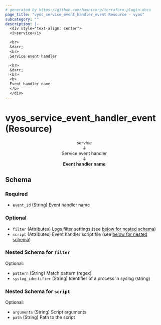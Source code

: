 ```yaml
---
# generated by https://github.com/hashicorp/terraform-plugin-docs
page_title: "vyos_service_event_handler_event Resource - vyos"
subcategory: ""
description: |-
  <div style="text-align: center">
  <i>service</i>

  <br>
  &darr;
  <br>
  Service event handler

  <br>
  &darr;
  <br>
  <b>
  Event handler name
  </b>
  </div>
---
```


# vyos_service_event_handler_event (Resource)

<div style="text-align: center">
<i>service</i>

<br>
&darr;
<br>
Service event handler

<br>
&darr;
<br>
<b>
Event handler name
</b>
</div>



<!-- schema generated by tfplugindocs -->
## Schema

### Required

- `event_id` (String) Event handler name

### Optional

- `filter` (Attributes) Logs filter settings (see [below for nested schema](#nestedatt--filter))
- `script` (Attributes) Event handler script file (see [below for nested schema](#nestedatt--script))

<a id="nestedatt--filter"></a>
### Nested Schema for `filter`

Optional:

- `pattern` (String) Match pattern (regex)
- `syslog_identifier` (String) Identifier of a process in syslog (string)


<a id="nestedatt--script"></a>
### Nested Schema for `script`

Optional:

- `arguments` (String) Script arguments
- `path` (String) Path to the script
